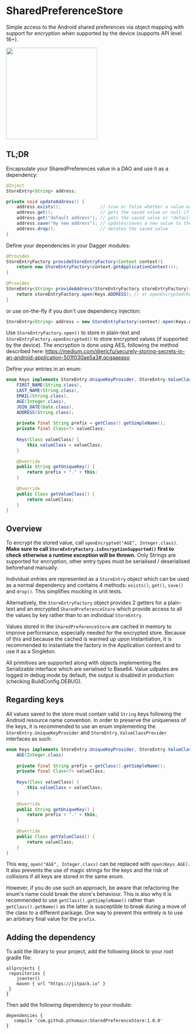 SharedPreferenceStore  
=====================

Simple access to the Android shared preferences via object mapping with support for encryption when supported by the device (supports API level 16+).

<a href="https://play.google.com/store/apps/details?id=uk.co.glass_software.android.shared_preferences.demo"><img src="https://play.google.com/intl/en_us/badges/images/generic/en_badge_web_generic.png" width="250"/></a>

TL;DR
-----

Encapsulate your SharedPreferences value in a DAO and use it as a dependency:

```java
@Inject
StoreEntry<String> address;

private void updateAddress() {
    address.exists();               // true or false whether a value exists in SharedPreferences
    address.get();                  // gets the saved value or null if none present 
    address.get("default address"); // gets the saved value or "default address" if not present
    address.save("my new address"); // updates/saves a new value to the SharedPreferences
    address.drop();                 // deletes the saved value
}  
```

Define your dependencies in your Dagger modules:

```java
@Provides
StoreEntryFactory provideStoreEntryFactory(Context context){
    return new StoreEntryFactory(context.getApplicationContext());
}
      
@Provides
StoreEntry<String> provideAddress(StoreEntryFactory storeEntryFactory){
    return storeEntryFactory.open(Keys.ADDRESS); // or openEncrypted(Keys.ADDRESS);
}
```

or use on-the-fly if you don't use dependency injection:

```java
StoreEntry<String> address = new StoreEntryFactory(context).open(Keys.ADDRESS);
```

Use ``StoreEntryFactory.open()`` to store in plain-text and ``StoreEntryFactory.openEncrypted()`` to store encrypted values (if supported by the device). The encryption is done using AES, following the method described here: https://medium.com/@ericfu/securely-storing-secrets-in-an-android-application-501f030ae5a3#.qcgaaeaso

Define your entries in an enum:

```java
enum Keys implements StoreEntry.UniqueKeyProvider, StoreEntry.ValueClassProvider {  
    FIRST_NAME(String.class),
    LAST_NAME(String.class),
    EMAIL(String.class),
    AGE(Integer.class),
    JOIN_DATE(Date.class),
    ADDRESS(String.class);
        
    private final String prefix = getClass().getSimpleName();
    private final Class<?> valueClass;
        
    Keys(Class valueClass) {
        this.valueClass = valueClass;
    }
        
    @Override
    public String getUniqueKey() {
        return prefix + "." + this; 
    }
        
    @Override
    public Class getValueClass() {
        return valueClass;
    }
}
```

Overview
--------

To encrypt the stored value, call ``openEncrypted("AGE", Integer.class)``.
**Make sure to call ``StoreEntryFactory.isEncryptionSupported()`` first to check otherwise a runtime exception will be thrown.**
Only Strings are supported for encryption, other entry types must be serialised / deserialised beforehand manually. 

Individual entries are represented as a ``StoreEntry`` object which can be used as a normal dependency and contains 4 methods: ``exists()``, ``get()``, ``save()`` and ``drop()``. This simplifies mocking in unit tests.

Alternatively, the ``StoreEntryFactory`` object provides 2 getters for a plain-text and an encrypted ``SharedPreferenceStore`` which provide access to all the values by key rather than to an individual ``StoreEntry``.

Values stored in the ``SharedPreferenceStore`` are cached in memory to improve performance, especially needed for the encrypted store. Because of this and because the cached is warmed up upon instantiation, it is recommended to instantiate the factory in the Application context and to use it as a Singleton.

All primitives are supported along with objects implementing the Serializable interface which are serialised to Base64.
Value udpates are logged in debug mode by default, the output is disabled in production (checking BuildConfig.DEBUG).

Regarding keys
--------------

All values saved to the store must contain valid ``String`` keys following the Android resource name convention.
In order to preserve the uniqueness of the keys, it is recommended to use an enum implementing the ``StoreEntry.UniqueKeyProvider`` and ``StoreEntry.ValueClassProvider`` interfaces as such:

```java
enum Keys implements StoreEntry.UniqueKeyProvider, StoreEntry.ValueClassProvider {   
    AGE(Integer.class)
    
    private final String prefix = getClass().getSimpleName();
    private final Class<?> valueClass;
    
    Keys(Class valueClass) {
        this.valueClass = valueClass;
    }
    
    @Override
    public String getUniqueKey() {
        return prefix + "." + this;
    }
    
    @Override
    public Class getValueClass() {
        return valueClass;
    }
}
```

This way, ``open("AGE", Integer.class)`` can be replaced with ``open(Keys.AGE)``. It also prevents the use of magic strings for the keys and the risk of collisions if all keys are stored in the same enum.

However, if you do use such an approach, be aware that refactoring the enum's name could break the store's behaviour.
This is also why it is recommended to use ``getClass().getSimpleName()`` rather than ``getClass().getName()`` as the latter is susceptible to break during a move of the class to a different package. One way to prevent this entirely is to use an arbitrary final value for the ``prefix``.

Adding the dependency
---------------------

To add the library to your project, add the following block to your root gradle file:

```
allprojects {
 repositories {
    jcenter()
    maven { url "https://jitpack.io" }
 }
}
 ```
 
 Then add the following dependency to your module:
 
 ```
 dependencies {
    compile 'com.github.pthomain:SharedPreferenceStore:1.0.0'
}
```

